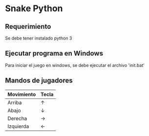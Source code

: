 # Snake Python
## Requerimiento
Se debe tener instalado python 3

## Ejecutar programa en Windows
Para iniciar el juego en windows, se debe ejecutar el archivo 'init.bat'

## Mandos de jugadores 

| Movimiento | Tecla |
|---|---|
| Arriba | ↑ |
| Abajo | ↓ |
| Derecha | → |
| Izquierda | ← |